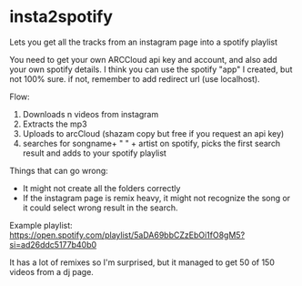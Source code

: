 # insta2spotify


Lets you get all the tracks from an instagram page into a spotify playlist

You need to get your own ARCCloud api key and account, and also add your own spotify details. I think you can use the spotify "app" I created, but not 100% sure. if not, remember to add redirect url (use localhost).  

Flow:
1. Downloads n videos from instagram
2. Extracts the mp3
3. Uploads to arcCloud (shazam copy but free if you request an api key)
4. searches for songname+ " " + artist on spotify, picks the first search result and adds to your spotify playlist


Things that can go wrong:
- It might not create all the folders correctly
- If the instagram page is remix heavy, it might not recognize the song or it could select wrong result in the search. 




Example playlist:
https://open.spotify.com/playlist/5aDA69bbCZzEbOi1fO8gM5?si=ad26ddc5177b40b0

It has a lot of remixes so I'm surprised, but it managed to get 50 of 150 videos from a dj page. 
